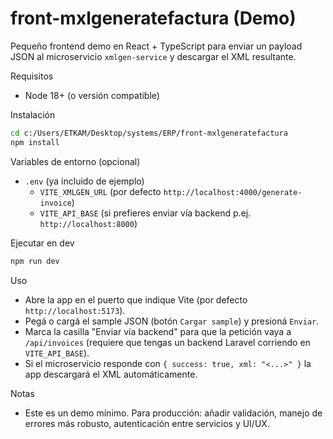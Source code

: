 # front-mxlgeneratefactura (Demo)

Pequeño frontend demo en React + TypeScript para enviar un payload JSON al microservicio `xmlgen-service` y descargar el XML resultante.

Requisitos
- Node 18+ (o versión compatible)

Instalación

```bash
cd c:/Users/ETKAM/Desktop/systems/ERP/front-mxlgeneratefactura
npm install
```

Variables de entorno (opcional)
- `.env` (ya incluido de ejemplo)
  - `VITE_XMLGEN_URL` (por defecto `http://localhost:4000/generate-invoice`)
  - `VITE_API_BASE` (si prefieres enviar vía backend p.ej. `http://localhost:8000`)

Ejecutar en dev

```bash
npm run dev
```

Uso
- Abre la app en el puerto que indique Vite (por defecto `http://localhost:5173`).
- Pegá o cargá el sample JSON (botón `Cargar sample`) y presioná `Enviar`.
- Marca la casilla "Enviar vía backend" para que la petición vaya a `/api/invoices` (requiere que tengas un backend Laravel corriendo en `VITE_API_BASE`).
- Si el microservicio responde con `{ success: true, xml: "<...>" }` la app descargará el XML automáticamente.

Notas
- Este es un demo mínimo. Para producción: añadir validación, manejo de errores más robusto, autenticación entre servicios y UI/UX.
